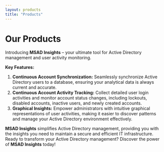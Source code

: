 ```yaml
---
layout: products
title: "Products"
---
```


# Our Products  
Introducing **MSAD Insights** – your ultimate tool for Active Directory management and user activity monitoring.  

**Key Features:**  
1. **Continuous Account Synchronization:** Seamlessly synchronize Active Directory users to a database, ensuring your analytical data is always current and accurate.  
2. **Continuous Account Activity Tracking:** Collect detailed user login activities and monitor account status changes, including lockouts, disabled accounts, inactive users, and newly created accounts.  
3. **Graphical Insights:** Empower administrators with intuitive graphical representations of user activities, making it easier to discover patterns and manage your Active Directory environment effectively.
 
**MSAD Insights** simplifies Active Directory management, providing you with the insights you need to maintain a secure and efficient IT infrastructure. Ready to transform your Active Directory management? Discover the power of **MSAD Insights** today!

